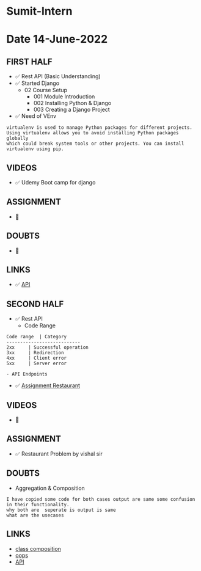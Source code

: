 # Sumit-Intern

# Date 14-June-2022


## FIRST HALF

- ✅ Rest API (Basic Understanding)
- ✅ Started Django
    - 02 Course Setup
        - 001 Module Introduction
        - 002 Installing Python & Django
        - 003 Creating a Django Project
- ✅ Need of VEnv
```
virtualenv is used to manage Python packages for different projects. 
Using virtualenv allows you to avoid installing Python packages globally 
which could break system tools or other projects. You can install virtualenv using pip.

```
## VIDEOS
- ✅ Udemy Boot camp for django

## ASSIGNMENT
- 🚫

## DOUBTS
- 🚫

## LINKS 
- ✅ [API](https://realpython.com/api-integration-in-python/)


## SECOND HALF 
- ✅ Rest API
	- Code Range
```
Code range	| Category
---------------------------
2xx		| Successful operation
3xx		| Redirection
4xx		| Client error
5xx		| Server error
```

	- API Endpoints

- ✅ [Assignment Restaurant](https://github.com/sp18-interns/sumit_projects)
## VIDEOS
- 🚫

## ASSIGNMENT
- ✅ Restaurant Problem by vishal sir

## DOUBTS
- Aggregation & Composition
```
I have copied some code for both cases output are same some confusion in their functionality.
why both are  seperate is output is same 
what are the usecases 
```

## LINKS
- [class composition](https://faun.pub/association-aggregation-composition-python-ec9947832cbd)
- [oops](https://www.cs.rpi.edu/~sibel/csci1100/fall2017/lecture_notes/lec18_classes1.html)
- [API](https://realpython.com/api-integration-in-python/)
